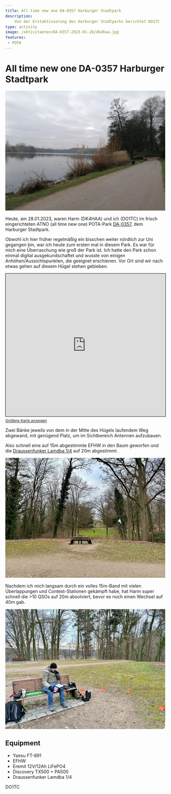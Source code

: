 ```yaml
---
title: All time new one DA-0357 Harburger Stadtpark
description:
    Von der Erstaktivierung des Harburger Stadtparks berichtet DO1TC
type: activity
image: /aktivitaeten/DA-0357-2023-01-28/dk4haa.jpg
features:
 - POTA
---
```

# All time new one DA-0357 Harburger Stadtpark
![](/aktivitaeten/DA-0357-2023-01-28/da0357.jpg)

Heute, am 28.01.2023, waren Harm (DK4HAA) und ich (DO1TC) im frisch eingerichteten ATNO (all time new one) POTA-Park [DA-0357](https://pota.app/#/park/DA-0357), dem Harburger Stadtpark.

Obwohl ich hier früher regelmäßig ein bisschen weiter nördlich zur Uni gegangen bin, war ich heute zum ersten mal in diesem Park. Es war für mich eine Überraschung wie groß der Park ist. Ich hatte den Park schon einmal digital ausgekundschaftet und wusste von einigen Anhöhen/Aussichtspunkten, die geeignet erschienen. Vor Ort sind wir nach etwas gehen auf diesem Hügel stehen gebieben.

<iframe width="100%" height="450" frameborder="0" scrolling="no" marginheight="0" marginwidth="0" src="https://www.openstreetmap.org/export/embed.html?bbox=9.969620704650879%2C53.44487074603849%2C9.983847141265871%2C53.451081422093125&amp;layer=mapnik&amp;marker=53.44880044596763%2C9.975392818450928" style="border: 1px solid black"></iframe><br/><small><a href="https://www.openstreetmap.org/#map=17/53.44798/9.97673%22%3E">Größere Karte anzeigen</a></small>

Zwei Bänke jeweils von dem in der Mitte des Hügels laufendem Weg abgewand, mit genügend Platz, um im Sichtbereich Antennen aufzubauen. 

Also schnell eine auf 15m abgestimmte EFHW in den Baum geworfen und die [Draussenfunker Lamdba 1/4](/diy/teleskop-viertelwellen-vertical.html) auf 20m abgestimmt.

![](/aktivitaeten/DA-0357-2023-01-28/IMG_7346.jpg)

Nachdem ich mich langsam durch ein volles 15m-Band mit vielen Überlappungen und Contest-Stationen gekämpft habe, hat Harm super schnell die >10 QSOs auf 20m absolviert, bevor es noch einen Wechsel auf 40m gab.

![DK4HAA beim QSO auf 20m](/aktivitaeten/DA-0357-2023-01-28/dk4haa.jpg)

## Equipment
- Yaesu FT-891
- EFHW
- Eremit 12V/12Ah LiFePO4
- Discovery TX500 + PA500
- Draussenfunker Lamdba 1/4


DO1TC
